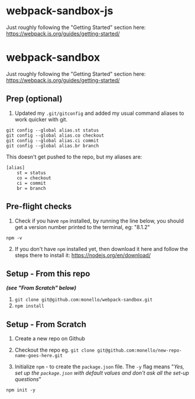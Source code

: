 # webpack-sandbox-js

Just roughly following the "Getting Started" section here: https://webpack.js.org/guides/getting-started/

# webpack-sandbox

Just roughly following the "Getting Started" section here: <a href="https://webpack.js.org/guides/getting-started/" target="_new">https://webpack.js.org/guides/getting-started/</a>

## Prep (optional)

1. Updated my `.git/gitconfig` and added my usual command aliases to work quicker with git.

```
git config --global alias.st status
git config --global alias.co checkout
git config --global alias.ci commit
git config --global alias.br branch
```

This doesn't get pushed to the repo, but my aliases are:

```
[alias]
    st = status
    co = checkout
    ci = commit
    br = branch
```

## Pre-flight checks

1. Check if you have `npm` installed, by running the line below, you should get a version number printed to the terminal, eg: "8.1.2"

`npm -v`

2. If you don't have `npm` installed yet, then download it here and follow the steps there to install it: <a href="https://nodejs.org/en/download/" target="_new">https://nodejs.org/en/download/</a>

## Setup - From this repo

**_(see "From Scratch" below)_**

1. `git clone git@github.com:monello/webpack-sandbox.git`
2. `npm install`

## Setup - From Scratch

1. Create a new repo on Github
2. Checkout the repo
   eg. `git clone git@github.com:monello/new-repo-name-goes-here.git`

3. Initialize `npm` - to create the `package.json` file.
   The `-y` flag means "_Yes, set up the `package.json` with default values and don't ask all the set-up questions_"

`npm init -y`

